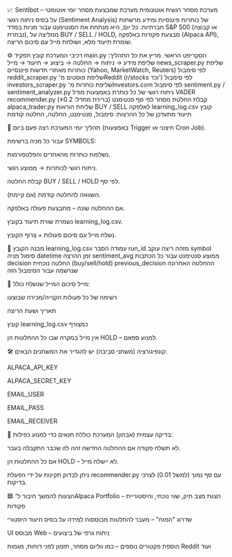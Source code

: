 📈 Sentibot – מערכת מסחר רגשית אוטונומית
מערכת שמבצעת מסחר יומי אוטומטי על בסיס ניתוח רגשי (Sentiment Analysis) של כותרות פיננסיות ומידע מרשתות חברתיות. כל יום, היא מנתחת את הסנטימנט עבור מניות במדד S&P 500 (או קבוצה נבחרת), ממליצה על BUY / SELL / HOLD, מבצעת פקודות באלפקה (Alpaca API), שומרת תיעוד מלא, ושולחת מייל עם סיכום הריצה.

⚙️ רכיבי המערכת
קובץ	תפקיד
main.py	הסקריפט הראשי. מריץ את כל התהליך: שליפת מידע → ניתוח → החלטה → ביצוע → תיעוד → מייל
news_scraper.py	שליפת כותרות מאתרי חדשות פיננסיים (Yahoo, MarketWatch, Reuters) לפי סימבול
reddit_scraper.py	שליפת פוסטים מ־Reddit (r/stocks וכד') לפי סימבול
investors_scraper.py	שליפת כותרות מ־Investors.com לפי סימבול
sentiment.py / sentiment_analyzer.py	ניתוח רגשי של כל כותרת באמצעות מודל VADER
recommender.py	קבלת החלטת מסחר לפי סף סנטימנט (ברירת מחדל: ±0.2)
alpaca_trader.py	שליחת הוראות BUY / SELL לאלפקה
learning_log.csv	קובץ תיעוד מתעדכן של כל ההרצות: סימבול, סנטימנט, החלטה, החלטה קודמת

🔁 תהליך יומי
המערכת רצה פעם ביום (באמצעות Trigger חיצוני או Cron Job).

עבור כל מניה ברשימת SYMBOLS:

נשלפות כותרות מהאתרים והפלטפורמות.

ניתוח רגשי לכותרות → ממוצע רגשי.

קבלת החלטה BUY / SELL / HOLD לפי סף.

השוואה להחלטה קודמת (אם קיימת).

אם ההחלטה שונה – מתבצעת פעולה באלפקה.

נשמרת שורת תיעוד בקובץ learning_log.csv.

נשלח מייל עם סיכום פעולות + צרוף הקובץ.

📂 מבנה הקובץ learning_log.csv
עמודה	הסבר
run_id	מזהה ריצה עוקב
symbol	סימול מניה
datetime	זמן ההרצה
sentiment_avg	ממוצע סנטימנט עבור כל הכתבות
decision	החלטה נוכחית (buy/sell/hold)
previous_decision	ההחלטה האחרונה שנרשמה עבור הסימבול הזה

📧 מייל סיכום
המייל שנשלח כולל:

רשימה של כל פעולות הקנייה/מכירה שבוצעו

תאריך ושעת הריצה

קובץ learning_log.csv כמצורף

אין מייל במקרה שבו כל ההחלטות הן HOLD – למנוע ספאם.

🛠️ קונפיגורציה (משתני סביבה)
יש להגדיר את המשתנים הבאים:

ALPACA_API_KEY

ALPACA_SECRET_KEY

EMAIL_USER

EMAIL_PASS

EMAIL_RECEIVER

🧪 בדיקה עצמית (אבחון)
המערכת כוללת תנאים כדי למנוע כפילות:

לא תשלח פקודה אם ההחלטה החדשה זהה לזו שכבר התקבלה בעבר.

אם כל ההחלטות הן HOLD – לא יישלח מייל.

ניתן לבדוק תקינות על ידי הפעלת recommender.py עם סף נמוך (למשל 0.01) לצרכי בדיקות.

🟦 הצעות להמשך
חיבור ל־Alpaca Portfolio – הצגת מצב תיק, שווי נוכחי, והיסטוריית פקודות

שדרוג "המוח" – מעבר להחלטות מבוססות למידה על בסיס תיעוד היסטורי

UI מבוסס Web – ניתוח גרפי של ביצועים

הוספת פקטורים נוספים – כמו ווליום מסחר, תזמון לפני דוחות, מגמות Reddit ועוד
